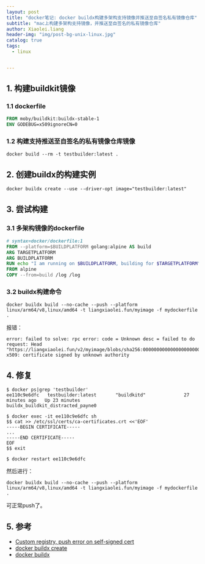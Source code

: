 ```yaml
---
layout: post
title: "docker笔记: docker buildx构建多架构支持镜像并推送至自签名私有镜像仓库"
subtitle: "mac上构建多架构支持镜像，并推送至自签名的私有镜像仓库"
author: Xiaolei.liang
header-img: "img/post-bg-unix-linux.jpg"
catalog: true
tags:
  - linux


---
```


## 1. 构建buildkit镜像

### 1.1 dockerfile

```dockerfile
FROM moby/buildkit:buildx-stable-1 
ENV GODEBUG=x509ignoreCN=0
```

### 1.2 构建支持推送至自签名的私有镜像仓库镜像

```shell
docker build --rm -t testbuilder:latest .
```



## 2. 创建buildx的构建实例

```shell
docker buildx create --use --driver-opt image="testbuilder:latest"
```



## 3. 尝试构建

### 3.1 多架构镜像的dockerfile

```dockerfile
# syntax=docker/dockerfile:1
FROM --platform=$BUILDPLATFORM golang:alpine AS build
ARG TARGETPLATFORM
ARG BUILDPLATFORM
RUN echo "I am running on $BUILDPLATFORM, building for $TARGETPLATFORM" > /log
FROM alpine
COPY --from=build /log /log
```


### 3.2 buildx构建命令

```shell
docker buildx build --no-cache --push --platform linux/arm64/v8,linux/amd64 -t liangxiaolei.fun/myimage -f mydockerfile .
```

报错：

```shell
error: failed to solve: rpc error: code = Unknown desc = failed to do request: Head "https://liangxiaolei.fun/v2/myimage/blobs/sha256:00000000000000000000000000": x509: certificate signed by unknown authority
```



## 4. 修复

```shell
$ docker ps|grep 'testbuilder'
ee110c9e6dfc   testbuilder:latest       "buildkitd"              27 minutes ago   Up 23 minutes             buildx_buildkit_distracted_payne0

$ docker exec -it ee110c9e6dfc sh
$$ cat >> /etc/ssl/certs/ca-certificates.crt <<'EOF'
-----BEGIN CERTIFICATE-----
...
-----END CERTIFICATE-----
EOF
$$ exit

$ docker restart ee110c9e6dfc
```

然后进行：

```shell
docker buildx build --no-cache --push --platform linux/arm64/v8,linux/amd64 -t liangxiaolei.fun/myimage -f mydockerfile .
```

可正常push了。



## 5. 参考

* [Custom registry, push error on self-signed cert](https://github.com/docker/buildx/issues/80)
* [docker buildx create](https://docs.docker.com/engine/reference/commandline/buildx_create/)
* [docker buildx](https://docs.docker.com/buildx/working-with-buildx/)


